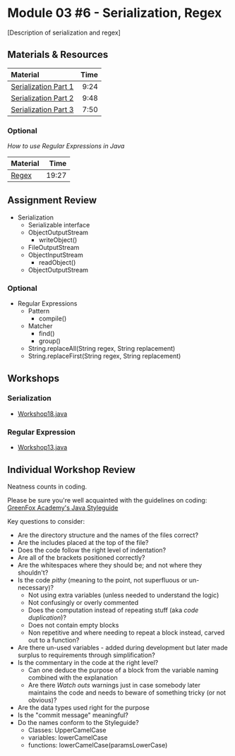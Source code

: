 # Module 03 #6 - Serialization, Regex

[Description of serialization and regex]

## Materials & Resources
| Material | Time |
|:-------- |-----:|
|[Serialization Part 1](https://www.youtube.com/watch?v=6MisF1sxBTo)|9:24|
|[Serialization Part 2](https://www.youtube.com/watch?v=FCRwbIXTFyk)|9:48|
|[Serialization Part 3](https://www.youtube.com/watch?v=q_g7VYoA4sg)|7:50|


### Optional
*How to use Regular Expressions in Java*

| Material | Time |
|:-------- |-----:|
|[Regex](https://www.youtube.com/watch?v=s_PfopWcMwI)|19:27|


## Assignment Review
- Serialization
  - Serializable interface
  - ObjectOutputStream
    - writeObject()
  - FileOutputStream
  - ObjectInputStream
    - readObject()
  - ObjectOutputStream

### Optional
- Regular Expressions
  - Pattern
    - compile()
  - Matcher
    - find()
    - group()
  - String.replaceAll(String regex, String replacement)
  - String.replaceFirst(String regex, String replacement)

## Workshops

### Serialization

- [Workshop18.java](workshop/Workshop18.java)

### Regular Expression

- [Workshop13.java](workshop/Workshop13.java)

## Individual Workshop Review
Neatness counts in coding.

Please be sure you're well acquainted with the guidelines on coding: [GreenFox Academy's Java Styleguide](../../styleguide/java.md)

Key questions to consider:
- Are the directory structure and the names of the files correct?
- Are the includes placed at the top of the file?
- Does the code follow the right level of indentation?
- Are all of the brackets positioned correctly?
- Are the whitespaces where they should be; and not where they shouldn't?
- Is the code *pithy* (meaning to the point, not superfluous or un-necessary)?
  - Not using extra variables (unless needed to understand the logic)
  - Not confusingly or overly commented
  - Does the computation instead of repeating stuff (aka *code duplication*)?
  - Does not contain empty blocks
  - Non repetitive and where needing to repeat a block instead, carved out to a function?
- Are there un-used variables - added during development but later made surplus to requirements through simplification?
- Is the commentary in the code at the right level?
  - Can one deduce the purpose of a block from the variable naming combined with the explanation
  - Are there *Watch outs* warnings just in case somebody later maintains the code and needs to beware of something tricky (or not obvious)?
- Are the data types used right for the purpose
- Is the "commit message" meaningful?
- Do the names conform to the Styleguide?
    - Classes: UpperCamelCase
    - variables: lowerCamelCase
    - functions: lowerCamelCase(paramsLowerCase)
